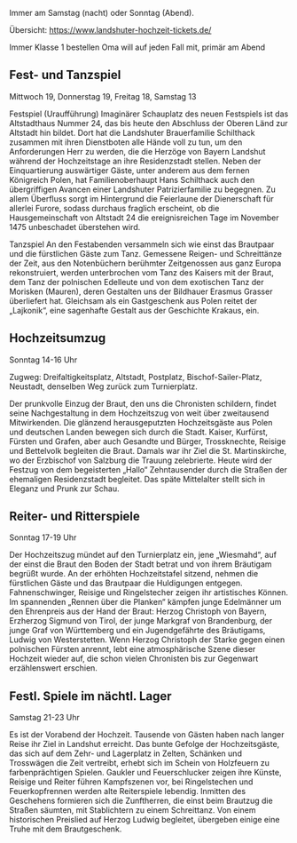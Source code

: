 Immer am Samstag (nacht) oder Sonntag (Abend).

Übersicht: https://www.landshuter-hochzeit-tickets.de/

Immer Klasse 1 bestellen
Oma will auf jeden Fall mit, primär am Abend

## Fest- und Tanzspiel
Mittwoch 19, Donnerstag 19, Freitag 18, Samstag 13

Festspiel (Uraufführung)
Imaginärer Schauplatz des neuen Festspiels ist das Altstadthaus Nummer 24, das bis heute den Abschluss der Oberen Länd zur Altstadt hin bildet. Dort hat die Landshuter Brauerfamilie Schilthack zusammen mit ihren Dienstboten alle Hände voll zu tun, um den Anforderungen Herr zu werden, die die Herzöge von Bayern Landshut während der Hochzeitstage an ihre Residenzstadt stellen. Neben der Einquartierung auswärtiger Gäste, unter anderem aus dem fernen Königreich Polen, hat Familienoberhaupt Hans Schilthack auch den übergriffigen Avancen einer Landshuter Patrizierfamilie zu begegnen. Zu allem Überfluss sorgt im Hintergrund die Feierlaune der Dienerschaft für allerlei Furore, sodass durchaus fraglich erscheint, ob die Hausgemeinschaft von Altstadt 24 die ereignisreichen Tage im November 1475 unbeschadet überstehen wird.

Tanzspiel
An den Festabenden versammeln sich wie einst das Brautpaar und die fürstlichen Gäste zum Tanz. Gemessene Reigen- und Schreittänze der Zeit, aus den Notenbüchern berühmter Zeitgenossen aus ganz Europa rekonstruiert, werden unterbrochen vom Tanz des Kaisers mit der Braut, dem Tanz der polnischen Edelleute und von dem exotischen Tanz der Morisken (Mauren), deren Gestalten uns der Bildhauer Erasmus Grasser überliefert hat. Gleichsam als ein Gastgeschenk aus Polen reitet der „Lajkonik“, eine sagenhafte Gestalt aus der Geschichte Krakaus, ein.

## Hochzeitsumzug
Sonntag 14-16 Uhr

Zugweg: Dreifaltigkeitsplatz, Altstadt, Postplatz, Bischof-Sailer-Platz, Neustadt, denselben Weg zurück zum Turnierplatz.

Der prunkvolle Einzug der Braut, den uns die Chronisten schildern, findet seine Nachgestaltung in dem Hochzeitszug von weit über zweitausend Mitwirkenden. Die glänzend herausgeputzten Hochzeitsgäste aus Polen und deutschen Landen bewegen sich durch die Stadt. Kaiser, Kurfürst, Fürsten und Grafen, aber auch Gesandte und Bürger, Trossknechte, Reisige und Bettelvolk begleiten die Braut. Damals war ihr Ziel die St. Martinskirche, wo der Erzbischof von Salzburg die Trauung zelebrierte. Heute wird der Festzug von dem begeisterten „Hallo“ Zehntausender durch die Straßen der ehemaligen Residenzstadt begleitet. Das späte Mittelalter stellt sich in Eleganz und Prunk zur Schau.

## Reiter- und Ritterspiele
Sonntag 17-19 Uhr

Der Hochzeitszug mündet auf den Turnierplatz ein, jene „Wiesmahd“, auf der einst die Braut den Boden der Stadt betrat und von ihrem Bräutigam begrüßt wurde. An der erhöhten Hochzeitstafel sitzend, nehmen die fürstlichen Gäste und das Brautpaar die Huldigungen entgegen. Fahnenschwinger, Reisige und Ringelstecher zeigen ihr artistisches Können. Im spannenden „Rennen über die Planken“ kämpfen junge Edelmänner um den Ehrenpreis aus der Hand der Braut: Herzog Christoph von Bayern, Erzherzog Sigmund von Tirol, der junge Markgraf von Brandenburg, der junge Graf von Württemberg und ein Jugendgefährte des Bräutigams, Ludwig von Westerstetten. Wenn Herzog Christoph der Starke gegen einen polnischen Fürsten anrennt, lebt eine atmosphärische Szene dieser Hochzeit wieder auf, die schon vielen Chronisten bis zur Gegenwart erzählenswert erschien.

## Festl. Spiele im nächtl. Lager
Samstag 21-23 Uhr

Es ist der Vorabend der Hochzeit. Tausende von Gästen haben nach langer Reise ihr Ziel in Landshut erreicht. Das bunte Gefolge der Hochzeitsgäste, das sich auf dem Zehr- und Lagerplatz in Zelten, Schänken und Trosswägen die Zeit vertreibt, erhebt sich im Schein von Holzfeuern zu farbenprächtigen Spielen. Gaukler und Feuerschlucker zeigen ihre Künste, Reisige und Reiter führen Kampfszenen vor, bei Ringelstechen und Feuerkopfrennen werden alte Reiterspiele lebendig. Inmitten des Geschehens formieren sich die Zunftherren, die einst beim Brautzug die Straßen säumten, mit Stablichtern zu einem Schreittanz. Von einem historischen Preislied auf Herzog Ludwig begleitet, übergeben einige eine Truhe mit dem Brautgeschenk.